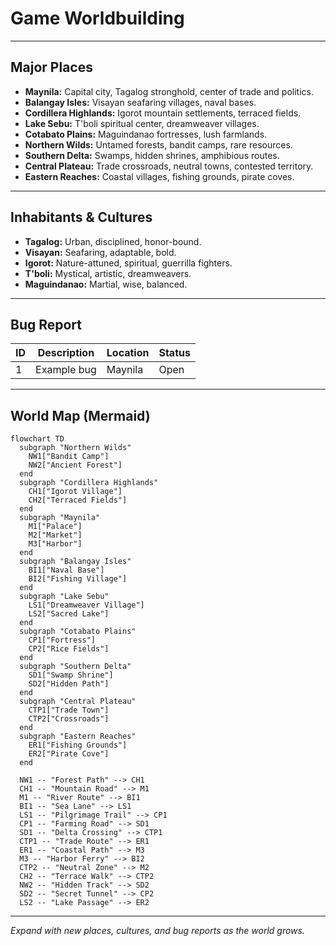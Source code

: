 # Game Worldbuilding

---

## Major Places
- **Maynila:** Capital city, Tagalog stronghold, center of trade and politics.
- **Balangay Isles:** Visayan seafaring villages, naval bases.
- **Cordillera Highlands:** Igorot mountain settlements, terraced fields.
- **Lake Sebu:** T'boli spiritual center, dreamweaver villages.
- **Cotabato Plains:** Maguindanao fortresses, lush farmlands.
- **Northern Wilds:** Untamed forests, bandit camps, rare resources.
- **Southern Delta:** Swamps, hidden shrines, amphibious routes.
- **Central Plateau:** Trade crossroads, neutral towns, contested territory.
- **Eastern Reaches:** Coastal villages, fishing grounds, pirate coves.

---

## Inhabitants & Cultures
- **Tagalog:** Urban, disciplined, honor-bound.
- **Visayan:** Seafaring, adaptable, bold.
- **Igorot:** Nature-attuned, spiritual, guerrilla fighters.
- **T'boli:** Mystical, artistic, dreamweavers.
- **Maguindanao:** Martial, wise, balanced.

---

## Bug Report
| ID | Description | Location | Status |
|----|-------------|----------|--------|
| 1  | Example bug | Maynila   | Open   |

---

## World Map (Mermaid)
```mermaid
flowchart TD
  subgraph "Northern Wilds"
    NW1["Bandit Camp"]
    NW2["Ancient Forest"]
  end
  subgraph "Cordillera Highlands"
    CH1["Igorot Village"]
    CH2["Terraced Fields"]
  end
  subgraph "Maynila"
    M1["Palace"]
    M2["Market"]
    M3["Harbor"]
  end
  subgraph "Balangay Isles"
    BI1["Naval Base"]
    BI2["Fishing Village"]
  end
  subgraph "Lake Sebu"
    LS1["Dreamweaver Village"]
    LS2["Sacred Lake"]
  end
  subgraph "Cotabato Plains"
    CP1["Fortress"]
    CP2["Rice Fields"]
  end
  subgraph "Southern Delta"
    SD1["Swamp Shrine"]
    SD2["Hidden Path"]
  end
  subgraph "Central Plateau"
    CTP1["Trade Town"]
    CTP2["Crossroads"]
  end
  subgraph "Eastern Reaches"
    ER1["Fishing Grounds"]
    ER2["Pirate Cove"]
  end

  NW1 -- "Forest Path" --> CH1
  CH1 -- "Mountain Road" --> M1
  M1 -- "River Route" --> BI1
  BI1 -- "Sea Lane" --> LS1
  LS1 -- "Pilgrimage Trail" --> CP1
  CP1 -- "Farming Road" --> SD1
  SD1 -- "Delta Crossing" --> CTP1
  CTP1 -- "Trade Route" --> ER1
  ER1 -- "Coastal Path" --> M3
  M3 -- "Harbor Ferry" --> BI2
  CTP2 -- "Neutral Zone" --> M2
  CH2 -- "Terrace Walk" --> CTP2
  NW2 -- "Hidden Track" --> SD2
  SD2 -- "Secret Tunnel" --> CP2
  LS2 -- "Lake Passage" --> ER2
```

---

*Expand with new places, cultures, and bug reports as the world grows.* 